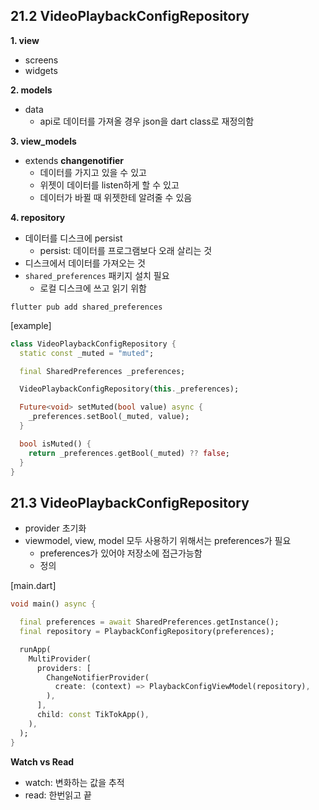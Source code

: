 ## 21.2 VideoPlaybackConfigRepository

**1. view**

- screens
- widgets

**2. models**

- data
  - api로 데이터를 가져올 경우 json을 dart class로 재정의함

**3. view_models**

- extends **changenotifier**
  - 데이터를 가지고 있을 수 있고
  - 위젯이 데이터를 listen하게 할 수 있고
  - 데이터가 바뀔 때 위젯한테 알려줄 수 있음

**4. repository**

- 데이터를 디스크에 persist
  - persist: 데이터를 프로그램보다 오래 살리는 것
- 디스크에서 데이터를 가져오는 것
- `shared_preferences` 패키지 설치 필요
  - 로컬 디스크에 쓰고 읽기 위함

```
flutter pub add shared_preferences 
```

[example]

```dart
class VideoPlaybackConfigRepository {
  static const _muted = "muted";

  final SharedPreferences _preferences;

  VideoPlaybackConfigRepository(this._preferences);

  Future<void> setMuted(bool value) async {
    _preferences.setBool(_muted, value);
  }

  bool isMuted() {
    return _preferences.getBool(_muted) ?? false;
  }
}
```



## 21.3 VideoPlaybackConfigRepository

- provider 초기화
- viewmodel, view, model 모두 사용하기 위해서는 preferences가 필요
  - preferences가 있어야 저장소에 접근가능함
  - 정의

[main.dart]

```dart
void main() async {

  final preferences = await SharedPreferences.getInstance();
  final repository = PlaybackConfigRepository(preferences);

  runApp(
    MultiProvider(
      providers: [
        ChangeNotifierProvider(
          create: (context) => PlaybackConfigViewModel(repository),
        ),
      ],
      child: const TikTokApp(),
    ),
  );
}
```



**Watch vs Read**

- watch: 변화하는 값을 추적
- read: 한번읽고 끝





